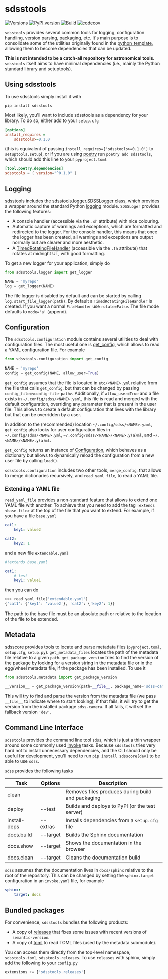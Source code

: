 # sdsstools

![Versions](https://img.shields.io/badge/python->3.7-blue)
[![PyPI version](https://badge.fury.io/py/sdsstools.svg)](https://badge.fury.io/py/sdsstools)
[![Build](https://img.shields.io/github/workflow/status/sdss/sdsstools/Test)](https://github.com/sdss/sdsstools/actions)
[![codecov](https://codecov.io/gh/sdss/sdsstools/branch/master/graph/badge.svg)](https://codecov.io/gh/sdss/sdsstools)

`sdsstools` provides several common tools for logging, configuration handling, version parsing, packaging, etc. It's main purpose is to consolidate some of the utilities originally found in the [python_template](https://github.com/sdss/python_template), allowing them to become dependencies that can be updated.

**This is not intended to be a catch-all repository for astronomical tools.** `sdsstools` itself aims to have minimal dependencies (i.e., mainly the Python standard library and setuptools).

## Using sdsstools

To use sdsstools simply install it with

```console
pip install sdsstools
```

Most likely, you'll want to include sdsstools as a dependency for your library. To do so, either add to your `setup.cfg`

```ini
[options]
install_requires =
    sdsstools>=0.1.0
```

(this is equivalent of passing `install_requires=['sdsstools>=0.1.0']` to `setuptools.setup`), or if you are using [poetry](https://poetry.eustace.io/) run `poetry add sdsstools`, which should add this line to your `pyproject.toml`

```toml
[tool.poetry.dependencies]
sdsstools = { version="^0.1.0" }
```

## Logging

sdsstools includes the [sdsstools.logger.SDSSLogger](https://github.com/sdss/sdsstools/blob/f30e00f527660fe8627e33a7f931b44410b0ff06/src/sdsstools/logger.py#L107) class, which provides a wrapper around the standard Python [logging](https://docs.python.org/3/library/logging.html) module. `SDSSLoger` provides the following features:

- A console handler (accessible via the `.sh` attribute) with nice colouring.
- Automatic capture of warnings and exceptions, which are formatted and redirected to the logger. For the console handler, this means that once the logger has been created, all warnings and exceptions are output normally but are clearer and more aesthetic.
- A [TimedRotatingFileHandler](https://docs.python.org/3.8/library/logging.handlers.html#logging.handlers.TimedRotatingFileHandler) (accessible via the `.fh` attribute) that rotates at midnight UT, with good formatting.

To get a new logger for your application, simply do

```python
from sdsstools.logger import get_logger

NAME = 'myrepo'
log = get_logger(NAME)
```

The file logger is disabled by default and can be started by calling `log.start_file_logger(path)`. By default a `TimedRotatingFileHandler` is created. If you want a normal `FileHandler` use `rotate=False`. The file mode defaults to `mode='a'` (append).

## Configuration

The `sdsstools.configuration` module contains several utilities to deal with configuration files. The most useful one is [get_config](https://github.com/sdss/sdsstools/blob/d3d337953a37aaff9c38fead76b08b414164775a/src/sdsstools/configuration.py#L40), which allows to read a YAML configuration file. For example

```python
from sdsstools.configuration import get_config

NAME = 'myrepo'
config = get_config(NAME, allow_user=True)
```

`get_config` assumes that the file is located in `etc/<NAME>.yml` relative from the file that calls `get_config`, but that can be changed by passing `config_file=<config-file-path>`. Additionally, if `allow_user=True` and a file exists in `~/.config/sdss/<NAME>.yaml`, this file is read and merged with the default configuration, overriding any parameter that is present in the user file. This allows to create a default configuration that lives with the library but that can be overridden by a user.

In addition to the (recommended) location `~/.config/sdss/<NAME>.yaml`, `get_config` also looks for user configuration files in `~/.config/sdss/<NAME>.yml`, `~/.config/sdss/<NAME>/<NAME>.y(a)ml`, and `~/.<NAME>/<NAME>.y(a)ml`.

`get_config` returns an instance of [Configuration](https://github.com/sdss/sdsstools/blob/5af8339d2696d92e122b4195272130101b54daa7/src/sdsstools/configuration.py#L162), which behaves as a dictionary but allows to dynamically reload the configuration from a new user file by calling `load()`.

`sdsstools.configuration` includes two other tools, `merge_config`, that allows to merge dictionaries recursively, and `read_yaml_file`, to read a YAML file.

### Extending a YAML file

`read_yaml_file` provides a non-standard feature that allows to extend one YAML file with another. To achieve that you need to add the tag `!extends <base-file>` at the top of the file that you want to extend. For example, if you have a file `base.yaml`

```yaml
cat1:
    key1: value2

cat2:
    key2: 1
```

and a new file `extendable.yaml`

```yaml
#!extends base.yaml

cat1:
    # test
    key1: value1
```

then you can do

```python
>>> read_yaml_file('extendable.yaml')
{'cat1': {'key1': 'value2'}, 'cat2': {'key2': 1}}
```

The path to the base file must be an absolute path or relative to the location of the file to be extended.

## Metadata

sdsscore provides tools to locate and parse metadata files (`pyproject.toml`, `setup.cfg`, `setup.py`). `get_metadata_files` locates the path of the metadata file relative to a given `path`. `get_package_version` tries to find the version of the package by looking for a version string in the metadata file or in the egg/wheel metadata file, if the package has been installed. To use it

```python
from sdsstools.metadata import get_package_version

__version__ = get_package_version(path=__file__, package_name='sdss-camera') or 'dev'
```

This will try to find and parse the version from the metadata file (we pass `__file__` to indicate where to start looking); if that fails, it will try to get the version from the installed package `sdss-camera`. If all fails, it will set the fallback version `'dev'`.

## Command Line Interface

`sdsstools` provides the command line tool `sdss`, which is just a thin wrapper around some commonly used [Invoke](https://www.pyinvoke.org/) tasks. Because `sdsstools` tries very hard not to install unnecessary dependencies, and the CLI should only be useful for development, you'll need to run `pip install sdsscore[dev]` to be able to use `sdss`.

`sdss` provides the following tasks

| Task | Options | Description |
| --- | --- | --- |
| clean | | Removes files produces during build and packaging |
| deploy | --test | Builds and deploys to PyPI (or the test server) |
| install-deps | --extras | Installs dependencies from a `setup.cfg` file |
| docs.build | --target | Builds the Sphinx documentation |
| docs.show | --target | Shows the documentation in the browser |
| docs.clean | --target | Cleans the documentation build |

`sdss` assumes that the documentation lives in `docs/sphinx` relative to the root of the repository. This can be changed by setting the `sphinx.target` configuration in an `invoke.yaml` file, for example

```yaml
sphinx:
    target: docs
```

## Bundled packages

For convenience, `sdsstools` bundles the following products:

- A copy of [releases](https://github.com/bitprophet/releases) that fixes some issues with recent versions of `semantic-version`.
- A copy of [toml](https://github.com/uiri/toml) to read TOML files (used by the metadata submodule).

You can access them directly from the top-level namespace, `sdsstools.toml`, `sdsstools.releases`. To use `releases` with sphinx, simply add the following to your `config.py`

```python
extensions += ['sdsstools.releases']
```
